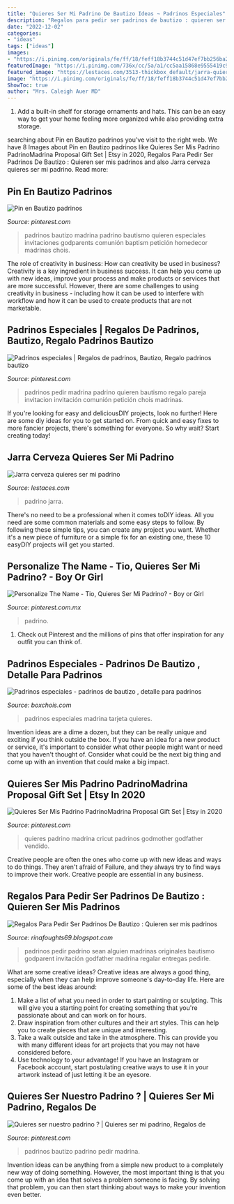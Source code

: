 ```yaml
---
title: "Quieres Ser Mi Padrino De Bautizo Ideas ~ Padrinos Especiales"
description: "Regalos para pedir ser padrinos de bautizo : quieren ser mis padrinos"
date: "2022-12-02"
categories:
- "ideas"
tags: ["ideas"]
images:
- "https://i.pinimg.com/originals/fe/ff/18/feff18b3744c51d47ef7bb256ba2f439.jpg"
featuredImage: "https://i.pinimg.com/736x/cc/5a/a1/cc5aa15868e9555419c9b677eda939bc.jpg"
featured_image: "https://lestaces.com/3513-thickbox_default/jarra-quieres-ser-mi-padrino-.jpg"
image: "https://i.pinimg.com/originals/fe/ff/18/feff18b3744c51d47ef7bb256ba2f439.jpg"
ShowToc: true
author: "Mrs. Caleigh Auer MD"
---
```



1. Add a built-in shelf for storage ornaments and hats. This can be an easy way to get your home feeling more organized while also providing extra storage.

	

		
searching about Pin en Bautizo padrinos you've visit to the right web. We have 8 Images about Pin en Bautizo padrinos like Quieres Ser Mis Padrino PadrinoMadrina Proposal Gift Set | Etsy in 2020, Regalos Para Pedir Ser Padrinos De Bautizo : Quieren ser mis padrinos and also Jarra cerveza quieres ser mi padrino. Read more:
		
    
## Pin En Bautizo Padrinos

<img loading=lazy src="https://i.pinimg.com/736x/30/ad/f2/30adf28a5de1a963b9e91eb18fc71cad.jpg" onerror="this.onerror=null;this.src='https://tse2.mm.bing.net/th?id=OIP.JxZts_RgqAYufzixwSOKswAAAA&amp;pid=15.1';" alt="Pin en Bautizo padrinos">

_Source: pinterest.com_

>padrinos bautizo madrina padrino bautismo quieren especiales invitaciones godparents comunión baptism petición homedecor madrinas chois. 

	

The role of creativity in business: How can creativity be used in business?
Creativity is a key ingredient in business success. It can help you come up with new ideas, improve your process and make products or services that are more successful. However, there are some challenges to using creativity in business - including how it can be used to interfere with workflow and how it can be used to create products that are not marketable.

    
## Padrinos Especiales | Regalos De Padrinos, Bautizo, Regalo Padrinos Bautizo

<img loading=lazy src="https://i.pinimg.com/originals/fe/ff/18/feff18b3744c51d47ef7bb256ba2f439.jpg" onerror="this.onerror=null;this.src='https://tse3.mm.bing.net/th?id=OIP.zoet0MwXGRWmxX3Pq-c3zgHaFK&amp;pid=15.1';" alt="Padrinos especiales | Regalos de padrinos, Bautizo, Regalo padrinos bautizo">

_Source: pinterest.com_

>padrinos pedir madrina padrino quieren bautismo regalo pareja invitacion invitación comunión petición chois madrinas. 

	

If you're looking for easy and deliciousDIY projects, look no further! Here are some diy ideas for you to get started on. From quick and easy fixes to more fancier projects, there's something for everyone. So why wait? Start creating today!

    
## Jarra Cerveza Quieres Ser Mi Padrino

<img loading=lazy src="https://lestaces.com/3513-thickbox_default/jarra-quieres-ser-mi-padrino-.jpg" onerror="this.onerror=null;this.src='https://tse1.mm.bing.net/th?id=OIP.IIjTJyNaVINNS1kqlBX6jAHaHa&amp;pid=15.1';" alt="Jarra cerveza quieres ser mi padrino">

_Source: lestaces.com_

>padrino jarra. 

	

There's no need to be a professional when it comes toDIY ideas. All you need are some common materials and some easy steps to follow. By following these simple tips, you can create any project you want. Whether it's a new piece of furniture or a simple fix for an existing one, these 10 easyDIY projects will get you started.

    
## Personalize The Name - Tio, Quieres Ser Mi Padrino? - Boy Or Girl

<img loading=lazy src="https://i.pinimg.com/originals/42/c2/f3/42c2f3062e0c3af262358464a3fe6842.jpg" onerror="this.onerror=null;this.src='https://tse2.mm.bing.net/th?id=OIP.pS1iU0TT4AzaIRsF9atogwHaHa&amp;pid=15.1';" alt="Personalize The Name - Tio, Quieres Ser Mi Padrino? - Boy or Girl">

_Source: pinterest.com.mx_

>padrino. 

	

1) Check out Pinterest and the millions of pins that offer inspiration for any outfit you can think of.

    
## Padrinos Especiales - Padrinos De Bautizo , Detalle Para Padrinos

<img loading=lazy src="https://cdn.shopify.com/s/files/1/2344/0125/products/padrinos_especiales_tarjeta_1024x1024.jpg?v=1558449226" onerror="this.onerror=null;this.src='https://tse2.mm.bing.net/th?id=OIP.9QR1rUG2bhKxzvNLeTfCMwHaFG&amp;pid=15.1';" alt="Padrinos especiales - padrinos de bautizo , detalle para padrinos">

_Source: boxchois.com_

>padrinos especiales madrina tarjeta quieres. 

	

Invention ideas are a dime a dozen, but they can be really unique and exciting if you think outside the box. If you have an idea for a new product or service, it's important to consider what other people might want or need that you haven't thought of. Consider what could be the next big thing and come up with an invention that could make a big impact.

    
## Quieres Ser Mis Padrino PadrinoMadrina Proposal Gift Set | Etsy In 2020

<img loading=lazy src="https://i.pinimg.com/736x/cc/5a/a1/cc5aa15868e9555419c9b677eda939bc.jpg" onerror="this.onerror=null;this.src='https://tse4.mm.bing.net/th?id=OIP.k_b1LdTyUQF480m4WN3mmQHaJ3&amp;pid=15.1';" alt="Quieres Ser Mis Padrino PadrinoMadrina Proposal Gift Set | Etsy in 2020">

_Source: pinterest.com_

>quieres padrino madrina cricut padrinos godmother godfather vendido. 

	

Creative people are often the ones who come up with new ideas and ways to do things. They aren't afraid of Failure, and they always try to find ways to improve their work. Creative people are essential in any business.

    
## Regalos Para Pedir Ser Padrinos De Bautizo : Quieren Ser Mis Padrinos

<img loading=lazy src="https://i.pinimg.com/736x/59/7c/e5/597ce5118ac53950b1151998e4f427cf.jpg" onerror="this.onerror=null;this.src='https://tse1.mm.bing.net/th?id=OIP.T3yV34SK3D36t0rZaZRzMQHaJ3&amp;pid=15.1';" alt="Regalos Para Pedir Ser Padrinos De Bautizo : Quieren ser mis padrinos">

_Source: rinafoughts69.blogspot.com_

>padrinos pedir padrino sean alguien madrinas originales bautismo godparent invitación godfather madrina regalar entregas pedirle. 

	

What are some creative ideas?
Creative ideas are always a good thing, especially when they can help improve someone's day-to-day life. Here are some of the best ideas around: 
1. Make a list of what you need in order to start painting or sculpting. This will give you a starting point for creating something that you're passionate about and can work on for hours. 
2. Draw inspiration from other cultures and their art styles. This can help you to create pieces that are unique and interesting. 
3. Take a walk outside and take in the atmosphere. This can provide you with many different ideas for art projects that you may not have considered before. 
4. Use technology to your advantage! If you have an Instagram or Facebook account, start postulating creative ways to use it in your artwork instead of just letting it be an eyesore.

    
## Quieres Ser Nuestro Padrino ? | Quieres Ser Mi Padrino, Regalos De

<img loading=lazy src="https://i.pinimg.com/736x/86/89/83/868983f6dccf8f479eddf93a99cf2b48.jpg" onerror="this.onerror=null;this.src='https://tse1.mm.bing.net/th?id=OIP.w-l8A7vw7IDlbt2RbX6Q4QHaFj&amp;pid=15.1';" alt="Quieres ser nuestro padrino ? | Quieres ser mi padrino, Regalos de">

_Source: pinterest.com_

>padrinos bautizo padrino pedir madrina. 

	

Invention ideas can be anything from a simple new product to a completely new way of doing something. However, the most important thing is that you come up with an idea that solves a problem someone is facing. By solving that problem, you can then start thinking about ways to make your invention even better.

